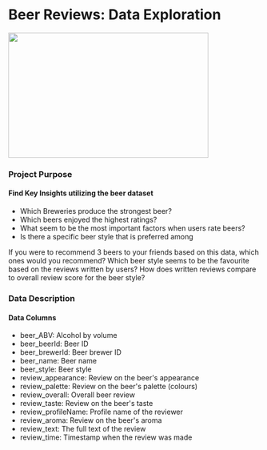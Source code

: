 # Beer Reviews: Data Exploration

<img src = "https://media.giphy.com/media/t2sKa4JKNW9DawxAYi/giphy.gif" width = "400" height = "250"/>

### Project Purpose

#### Find Key Insights utilizing the beer dataset

+ Which Breweries produce the strongest beer?
+ Which beers enjoyed the highest ratings?
+ What seem to be the most important factors when users rate beers?
+ Is there a specific beer style that is preferred among 

If you were to recommend 3 beers to your friends based on this data, which ones would you recommend?
Which beer style seems to be the favourite based on the reviews written by users? How does written reviews compare to overall review score for the beer style?

### Data Description

#### Data Columns

+ beer_ABV: Alcohol by volume
+ beer_beerId: Beer ID
+ beer_brewerId: Beer brewer ID
+ beer_name: Beer name
+ beer_style: Beer style
+ review_appearance: Review on the beer's appearance
+ review_palette: Review on the beer's palette (colours)
+ review_overall: Overall beer review
+ review_taste: Review on the beer's taste
+ review_profileName: Profile name of the reviewer
+ review_aroma: Review on the beer's aroma
+ review_text: The full text of the review
+ review_time: Timestamp when the review was made
